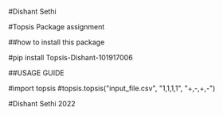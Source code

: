 #Dishant Sethi

#Topsis Package assignment 

##how to install this package 

#pip install Topsis-Dishant-101917006

##USAGE GUIDE

#import topsis
#topsis.topsis("input_file.csv", "1,1,1,1", "+,-,+,-") 


#Dishant Sethi 2022